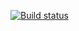 [![Build status](https://ci.appveyor.com/api/projects/status/w4ne1migb40fiafl?svg=true)](https://ci.appveyor.com/project/ArthurPetrosov/cihomeworkrest)
